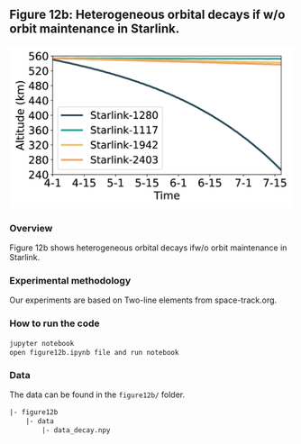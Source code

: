## Figure 12b: Heterogeneous orbital decays if w/o orbit maintenance in Starlink.

<div align=center><img src="./figure12b.png" width=""></div>

### Overview
Figure 12b shows heterogeneous orbital decays ifw/o orbit maintenance in Starlink.


### Experimental methodology
Our experiments are based on Two-line elements from space-track.org.


### How to run the code
```
jupyter notebook
open figure12b.ipynb file and run notebook
```

### Data
The data can be found in the `figure12b/` folder.

	|- figure12b
		|- data
			|- data_decay.npy